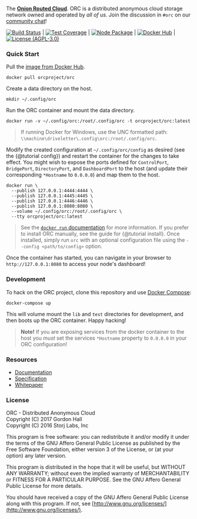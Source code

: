 The [**Onion Routed Cloud**](https://orc.network). ORC is a distributed 
anonymous cloud storage network owned and operated by _all of us_. Join 
the discussion in `#orc` on our [community chat](https://matrix.counterpointhackers.org/_matrix/client/#/room/#orc:matrix.counterpointhackers.org)!

[![Build Status](https://img.shields.io/travis/orcproject/orc.svg?style=flat-square)](https://travis-ci.org/orcproject/orc) | 
[![Test Coverage](https://img.shields.io/coveralls/orcproject/orc.svg?style=flat-square)](https://coveralls.io/r/orcproject/orc) | 
[![Node Package](https://img.shields.io/npm/v/@orcproject/orc.svg?style=flat-square)](https://www.npmjs.com/package/@orcproject/orc) | 
[![Docker Hub](https://img.shields.io/docker/pulls/orcproject/orc.svg?style=flat-square)](https://hub.docker.com/r/orcproject/orc) | 
[![License (AGPL-3.0)](https://img.shields.io/badge/license-AGPL3.0-blue.svg?style=flat-square)](https://raw.githubusercontent.com/orcproject/orc/master/LICENSE)

### Quick Start

Pull the [image from Docker Hub](https://hub.docker.com/r/orcproject/orc/).

```
docker pull orcproject/orc
```

Create a data directory on the host.

```
mkdir ~/.config/orc
```

Run the ORC container and mount the data directory.

```
docker run -v ~/.config/orc:/root/.config/orc -t orcproject/orc:latest
```

> If running Docker for Windows, use the UNC formatted path: 
> `\\machine\driveletter\.config\orc:/root/.config/orc`.

Modify the created configuration at `~/.config/orc/config` as desired (see 
the {@tutorial config}) and restart the container for the changes to take 
effect. You might wish to expose the ports defined for `ControlPort`, 
`BridgePort`, `DirectoryPort`, and `DashboardPort` to the host (and update 
their corresponding `*Hostname` to `0.0.0.0`) and map them to the host.

```
docker run \
  --publish 127.0.0.1:4444:4444 \
  --publish 127.0.0.1:4445:4445 \
  --publish 127.0.0.1:4446:4446 \
  --publish 127.0.0.1:8080:8080 \
  --volume ~/.config/orc:/root/.config/orc \
  --tty orcproject/orc:latest
```

> See the [`docker run` documentation](https://docs.docker.com/engine/reference/commandline/run/) 
> for more information. If you prefer to install ORC manually, see the guide for 
> {@tutorial install}. Once installed, simply run `orc` with an optional 
> configuration file using the `--config <path/to/config>` option.

Once the container has started, you can navigate in your browser to 
`http://127.0.0.1:8080` to access your node's dashboard!

### Development 

To hack on the ORC project, clone this repository and use 
[Docker Compose](https://docs.docker.com/compose/):

```
docker-compose up
```

This will volume mount the `lib` and `test` directories for development, and 
then boots up the ORC container. Happy hacking!

> **Note!** If you are exposing services from the docker container to the host
> you _must_ set the services `*Hostname` property to `0.0.0.0` in your ORC 
> configuration!

### Resources

* [Documentation](https://orcproject.github.io/orc/)
* [Specification](https://raw.githubusercontent.com/orcproject/whitepaper/master/protocol.pdf)
* [Whitepaper](https://raw.githubusercontent.com/orcproject/whitepaper/master/whitepaper.pdf)

### License

ORC - Distributed Anonymous Cloud  
Copyright (C) 2017  Gordon Hall  
Copyright (C) 2016  Storj Labs, Inc

This program is free software: you can redistribute it and/or modify
it under the terms of the GNU Affero General Public License as published
by the Free Software Foundation, either version 3 of the License, or
(at your option) any later version.

This program is distributed in the hope that it will be useful,
but WITHOUT ANY WARRANTY; without even the implied warranty of
MERCHANTABILITY or FITNESS FOR A PARTICULAR PURPOSE.  See the
GNU Affero General Public License for more details.

You should have received a copy of the GNU Affero General Public License
along with this program.  If not, see
[http://www.gnu.org/licenses/](http://www.gnu.org/licenses/).
